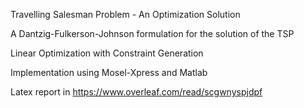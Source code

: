 Travelling Salesman Problem - An Optimization Solution

A Dantzig-Fulkerson-Johnson formulation for the solution of the TSP

Linear Optimization with Constraint Generation

Implementation using Mosel-Xpress and Matlab

Latex report in 
https://www.overleaf.com/read/scgwnyspjdpf
